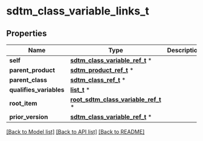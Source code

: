 # sdtm_class_variable_links_t

## Properties
Name | Type | Description | Notes
------------ | ------------- | ------------- | -------------
**self** | [**sdtm_class_variable_ref_t**](sdtm_class_variable_ref.md) \* |  | [optional] 
**parent_product** | [**sdtm_product_ref_t**](sdtm_product_ref.md) \* |  | [optional] 
**parent_class** | [**sdtm_class_ref_t**](sdtm_class_ref.md) \* |  | [optional] 
**qualifies_variables** | [**list_t**](sdtm_class_variable_ref_qualifies.md) \* |  | [optional] 
**root_item** | [**root_sdtm_class_variable_ref_t**](root_sdtm_class_variable_ref.md) \* |  | [optional] 
**prior_version** | [**sdtm_class_variable_ref_t**](sdtm_class_variable_ref.md) \* |  | [optional] 

[[Back to Model list]](../README.md#documentation-for-models) [[Back to API list]](../README.md#documentation-for-api-endpoints) [[Back to README]](../README.md)



